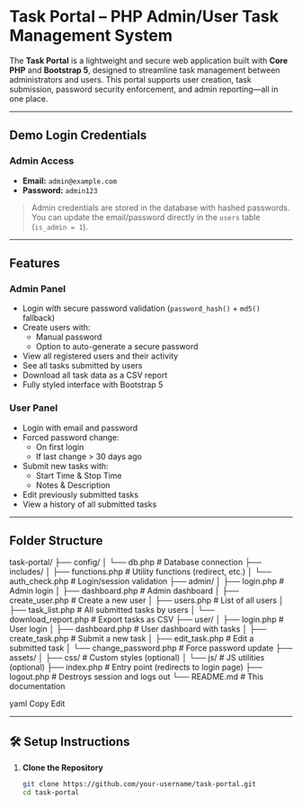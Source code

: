 # Task Portal – PHP Admin/User Task Management System

The **Task Portal** is a lightweight and secure web application built with **Core PHP** and **Bootstrap 5**, designed to streamline task management between administrators and users. This portal supports user creation, task submission, password security enforcement, and admin reporting—all in one place.

---

## Demo Login Credentials

### Admin Access
- **Email:** `admin@example.com`
- **Password:** `admin123`

>  Admin credentials are stored in the database with hashed passwords. You can update the email/password directly in the `users` table (`is_admin = 1`).

---

##  Features

###  Admin Panel
- Login with secure password validation (`password_hash()` + `md5()` fallback)
- Create users with:
  - Manual password
  - Option to auto-generate a secure password
- View all registered users and their activity
- See all tasks submitted by users
- Download all task data as a CSV report
- Fully styled interface with Bootstrap 5

###  User Panel
- Login with email and password
- Forced password change:
  - On first login
  - If last change > 30 days ago
- Submit new tasks with:
  - Start Time & Stop Time
  - Notes & Description
- Edit previously submitted tasks
- View a history of all submitted tasks

---

##  Folder Structure

task-portal/ ├── config/ │ └── db.php # Database connection ├── includes/ │ ├── functions.php # Utility functions (redirect, etc.) │ └── auth_check.php # Login/session validation ├── admin/ │ ├── login.php # Admin login │ ├── dashboard.php # Admin dashboard │ ├── create_user.php # Create a new user │ ├── users.php # List of all users │ ├── task_list.php # All submitted tasks by users │ └── download_report.php # Export tasks as CSV ├── user/ │ ├── login.php # User login │ ├── dashboard.php # User dashboard with tasks │ ├── create_task.php # Submit a new task │ ├── edit_task.php # Edit a submitted task │ └── change_password.php # Force password update ├── assets/ │ ├── css/ # Custom styles (optional) │ └── js/ # JS utilities (optional) ├── index.php # Entry point (redirects to login page) ├── logout.php # Destroys session and logs out └── README.md # This documentation

yaml
Copy
Edit

---

## 🛠️ Setup Instructions

1. **Clone the Repository**

   ```bash
   git clone https://github.com/your-username/task-portal.git
   cd task-portal
